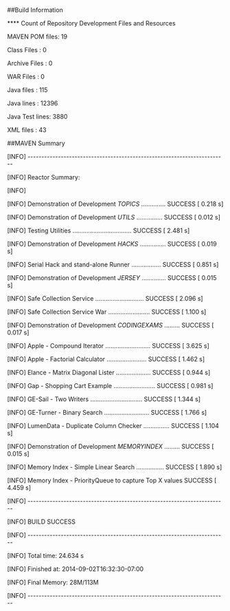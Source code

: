 ##Build Information

  **** Count of Repository Development Files and Resources

 MAVEN POM files: 19

 Class Files    : 0

 Archive Files  : 0

 WAR Files      : 0

 Java files     : 115

 Java lines     : 12396

 Java Test lines: 3880

 XML files      : 43


##MAVEN Summary

[INFO] ------------------------------------------------------------------------

[INFO] Reactor Summary:

[INFO]

[INFO] Demonstration of Development _TOPICS_ .............. SUCCESS [  0.218 s]

[INFO] Demonstration of Development _UTILS_ ............... SUCCESS [  0.012 s]

[INFO] Testing Utilities .................................. SUCCESS [  2.481 s]

[INFO] Demonstration of Development _HACKS_ ............... SUCCESS [  0.019 s]

[INFO] Serial Hack and stand-alone Runner ................. SUCCESS [  0.851 s]

[INFO] Demonstration of Development _JERSEY_ .............. SUCCESS [  0.015 s]

[INFO] Safe Collection Service ............................ SUCCESS [  2.096 s]

[INFO] Safe Collection Service War ........................ SUCCESS [  1.100 s]

[INFO] Demonstration of Development _CODINGEXAMS_ ......... SUCCESS [  0.017 s]

[INFO] Apple - Compound Iterator .......................... SUCCESS [  3.625 s]

[INFO] Apple - Factorial Calculator ....................... SUCCESS [  1.462 s]

[INFO] Elance - Matrix Diagonal Lister .................... SUCCESS [  0.944 s]

[INFO] Gap - Shopping Cart Example ........................ SUCCESS [  0.981 s]

[INFO] GE-Sail - Two Writers .............................. SUCCESS [  1.344 s]

[INFO] GE-Turner - Binary Search .......................... SUCCESS [  1.766 s]

[INFO] LumenData - Duplicate Column Checker ............... SUCCESS [  1.104 s]

[INFO] Demonstration of Development _MEMORYINDEX_ ......... SUCCESS [  0.015 s]

[INFO] Memory Index - Simple Linear Search ................ SUCCESS [  1.890 s]

[INFO] Memory Index - PriorityQueue to capture Top X values SUCCESS [  4.459 s]

[INFO] ------------------------------------------------------------------------

[INFO] BUILD SUCCESS

[INFO] ------------------------------------------------------------------------

[INFO] Total time: 24.634 s

[INFO] Finished at: 2014-09-02T16:32:30-07:00

[INFO] Final Memory: 28M/113M

[INFO] ------------------------------------------------------------------------

